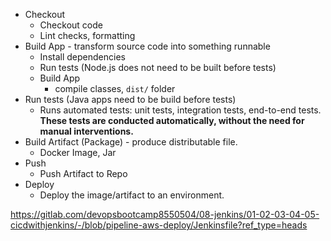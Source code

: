 - Checkout
  - Checkout code
  - Lint checks, formatting
- Build App - transform source code into something runnable
    - Install dependencies
    - Run tests (Node.js does not need to be built before tests)
    - Build App
      - compile classes, `dist/` folder
- Run tests (Java apps need to be build before tests)
  - Runs automated tests: unit tests, integration tests, end-to-end tests. **These tests are conducted automatically, without the need for manual interventions.**
- Build Artifact (Package) - produce distributable file.
  - Docker Image, Jar
- Push
  - Push Artifact to Repo
- Deploy
  - Deploy the image/artifact to an environment.

https://gitlab.com/devopsbootcamp8550504/08-jenkins/01-02-03-04-05-cicdwithjenkins/-/blob/pipeline-aws-deploy/Jenkinsfile?ref_type=heads
